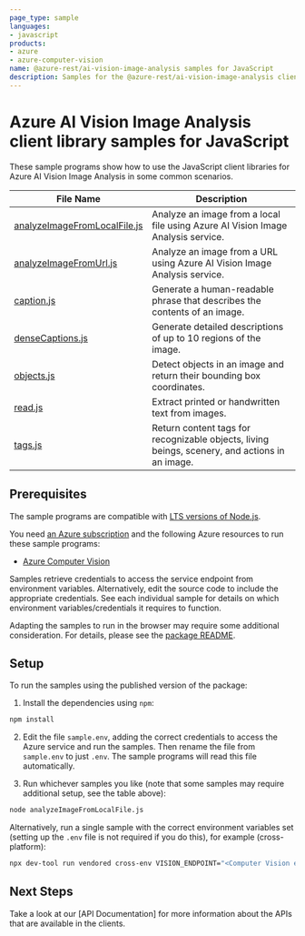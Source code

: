 ```yaml
---
page_type: sample
languages:
- javascript
products:
- azure
- azure-computer-vision
name: @azure-rest/ai-vision-image-analysis samples for JavaScript
description: Samples for the @azure-rest/ai-vision-image-analysis client library.
---
```


# Azure AI Vision Image Analysis client library samples for JavaScript

These sample programs show how to use the JavaScript client libraries for Azure AI Vision Image Analysis in some common scenarios.

| **File Name**                                             | **Description**                                                                                |
| --------------------------------------------------------- | ---------------------------------------------------------------------------------------------- |
| [analyzeImageFromLocalFile.js][analyzeImageFromLocalFile] | Analyze an image from a local file using Azure AI Vision Image Analysis service.               |
| [analyzeImageFromUrl.js][analyzeImageFromUrl]             | Analyze an image from a URL using Azure AI Vision Image Analysis service.                      |
| [caption.js][caption]                                     | Generate a human-readable phrase that describes the contents of an image.                      |
| [denseCaptions.js][denseCaptions]                         | Generate detailed descriptions of up to 10 regions of the image.                               |
| [objects.js][objects]                                     | Detect objects in an image and return their bounding box coordinates.                          |
| [read.js][read]                                           | Extract printed or handwritten text from images.                                               |
| [tags.js][tags]                                           | Return content tags for recognizable objects, living beings, scenery, and actions in an image. |

## Prerequisites

The sample programs are compatible with [LTS versions of Node.js](https://github.com/nodejs/release#release-schedule).

You need [an Azure subscription][freesub] and the following Azure resources to run these sample programs:

- [Azure Computer Vision][createinstance_azureaivision]

Samples retrieve credentials to access the service endpoint from environment variables. Alternatively, edit the source code to include the appropriate credentials. See each individual sample for details on which environment variables/credentials it requires to function.

Adapting the samples to run in the browser may require some additional consideration. For details, please see the [package README][package].

## Setup

To run the samples using the published version of the package:

1. Install the dependencies using `npm`:

```bash
npm install
```

2. Edit the file `sample.env`, adding the correct credentials to access the Azure service and run the samples. Then rename the file from `sample.env` to just `.env`. The sample programs will read this file automatically.

3. Run whichever samples you like (note that some samples may require additional setup, see the table above):

```bash
node analyzeImageFromLocalFile.js
```

Alternatively, run a single sample with the correct environment variables set (setting up the `.env` file is not required if you do this), for example (cross-platform):

```bash
npx dev-tool run vendored cross-env VISION_ENDPOINT="<Computer Vision endpoint>" node analyzeImageFromLocalFile.js
```

## Next Steps

Take a look at our [API Documentation]<!--TODO: publish refs [apiref]--> for more information about the APIs that are available in the clients.

[analyzeImageFromLocalFile]: https://github.com/Azure/azure-sdk-for-js/blob/main/sdk/vision/ai-vision-image-analysis-rest/samples/javascript/analyzeImageFromLocalFile.js
[analyzeImageFromUrl]: https://github.com/Azure/azure-sdk-for-js/blob/main/sdk/vision/ai-vision-image-analysis-rest/samples/javascript/analyzeImageFromUrl.js
[caption]: https://github.com/Azure/azure-sdk-for-js/blob/main/sdk/vision/ai-vision-image-analysis-rest/samples/javascript/caption.js
[denseCaptions]: https://github.com/Azure/azure-sdk-for-js/blob/main/sdk/vision/ai-vision-image-analysis-rest/samples/javascript/denseCaptions.js
[objects]: https://github.com/Azure/azure-sdk-for-js/blob/main/sdk/vision/ai-vision-image-analysis-rest/samples/javascript/objects.js
[read]: https://github.com/Azure/azure-sdk-for-js/blob/main/sdk/vision/ai-vision-image-analysis-rest/samples/javascript/read.js
[tags]: https://github.com/Azure/azure-sdk-for-js/blob/main/sdk/vision/ai-vision-image-analysis-rest/samples/javascript/tags.js
[apiref]: https://docs.microsoft.com/javascript/api/@azure-rest/ai-vision
[freesub]: https://azure.microsoft.com/free/
[createinstance_azureaivision]: https://portal.azure.com/#view/Microsoft_Azure_Marketplace/GalleryItemDetailsBladeNopdl/id/Microsoft.CognitiveServicesComputerVision
[package]: https://github.com/Azure/azure-sdk-for-js/tree/main/sdk/vision/ai-vision-image-analysis-rest/README.md
